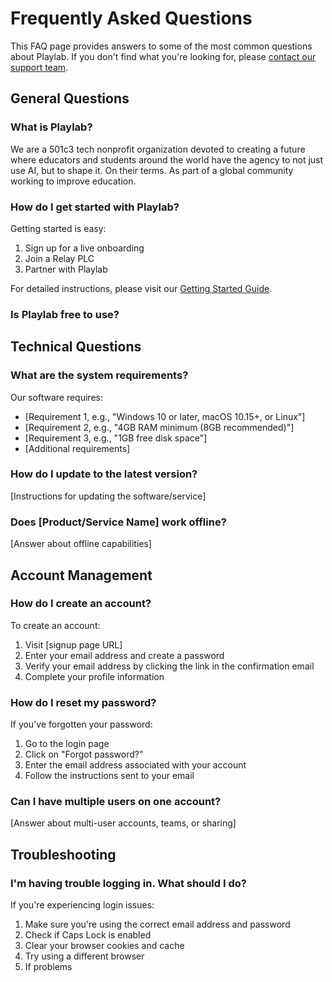 # Frequently Asked Questions

This FAQ page provides answers to some of the most common questions about Playlab. If you don't find what you're looking for, please [contact our support team](mailto:support@playlab.ai).

## General Questions

### What is Playlab?
We are a 501c3 tech nonprofit organization devoted to creating a future where educators and students around the world have the agency to not just use AI, but to shape it. On their terms. As part of a global community working to improve education.

### How do I get started with Playlab?
Getting started is easy:

1. Sign up for a live onboarding
2. Join a Relay PLC
3. Partner with Playlab

For detailed instructions, please visit our [Getting Started Guide](link-to-guide).

### Is Playlab free to use?


## Technical Questions

### What are the system requirements?
Our software requires:

- [Requirement 1, e.g., "Windows 10 or later, macOS 10.15+, or Linux"]
- [Requirement 2, e.g., "4GB RAM minimum (8GB recommended)"]
- [Requirement 3, e.g., "1GB free disk space"]
- [Additional requirements]

### How do I update to the latest version?
[Instructions for updating the software/service]

### Does [Product/Service Name] work offline?
[Answer about offline capabilities]

## Account Management

### How do I create an account?
To create an account:

1. Visit [signup page URL]
2. Enter your email address and create a password
3. Verify your email address by clicking the link in the confirmation email
4. Complete your profile information

### How do I reset my password?
If you've forgotten your password:

1. Go to the login page
2. Click on "Forgot password?"
3. Enter the email address associated with your account
4. Follow the instructions sent to your email

### Can I have multiple users on one account?
[Answer about multi-user accounts, teams, or sharing]

## Troubleshooting

### I'm having trouble logging in. What should I do?
If you're experiencing login issues:

1. Make sure you're using the correct email address and password
2. Check if Caps Lock is enabled
3. Clear your browser cookies and cache
4. Try using a different browser
5. If problems
